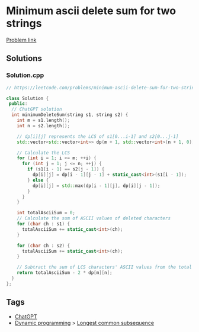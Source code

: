 # Minimum ascii delete sum for two strings

[Problem link](https://leetcode.com/problems/minimum-ascii-delete-sum-for-two-strings/)

## Solutions


### Solution.cpp
```cpp
// https://leetcode.com/problems/minimum-ascii-delete-sum-for-two-strings/

class Solution {
 public:
  // ChatGPT solution
  int minimumDeleteSum(string s1, string s2) {
    int m = s1.length();
    int n = s2.length();

    // dp[i][j] represents the LCS of s1[0...i-1] and s2[0...j-1]
    std::vector<std::vector<int>> dp(m + 1, std::vector<int>(n + 1, 0));

    // Calculate the LCS
    for (int i = 1; i <= m; ++i) {
      for (int j = 1; j <= n; ++j) {
        if (s1[i - 1] == s2[j - 1]) {
          dp[i][j] = dp[i - 1][j - 1] + static_cast<int>(s1[i - 1]);
        } else {
          dp[i][j] = std::max(dp[i - 1][j], dp[i][j - 1]);
        }
      }
    }

    int totalAsciiSum = 0;
    // Calculate the sum of ASCII values of deleted characters
    for (char ch : s1) {
      totalAsciiSum += static_cast<int>(ch);
    }

    for (char ch : s2) {
      totalAsciiSum += static_cast<int>(ch);
    }

    // Subtract the sum of LCS characters' ASCII values from the total ASCII sum
    return totalAsciiSum - 2 * dp[m][n];
  }
};
```
## Tags

* [ChatGPT](/README.md#ChatGPT)
* [Dynamic programming](/README.md#Dynamic_programming) > [Longest common subsequence](/README.md#Dynamic_programming-Longest_common_subsequence)
